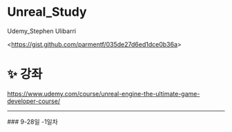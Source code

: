 # Unreal_Study
Udemy_Stephen Ulibarri

<<https://gist.github.com/parmentf/035de27d6ed1dce0b36a>>

# :sparkles: 강좌
https://www.udemy.com/course/unreal-engine-the-ultimate-game-developer-course/
<hr>
### 9-28일 -1일차
